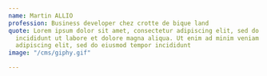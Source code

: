```yaml
---
name: Martin ALLIO
profession: Business developer chez crotte de bique land
quote: Lorem ipsum dolor sit amet, consectetur adipiscing elit, sed do eiusmod tempor
  incididunt ut labore et dolore magna aliqua. Ut enim ad minim veniam consectetur
  adipiscing elit, sed do eiusmod tempor incididunt
image: "/cms/giphy.gif"

---
```

